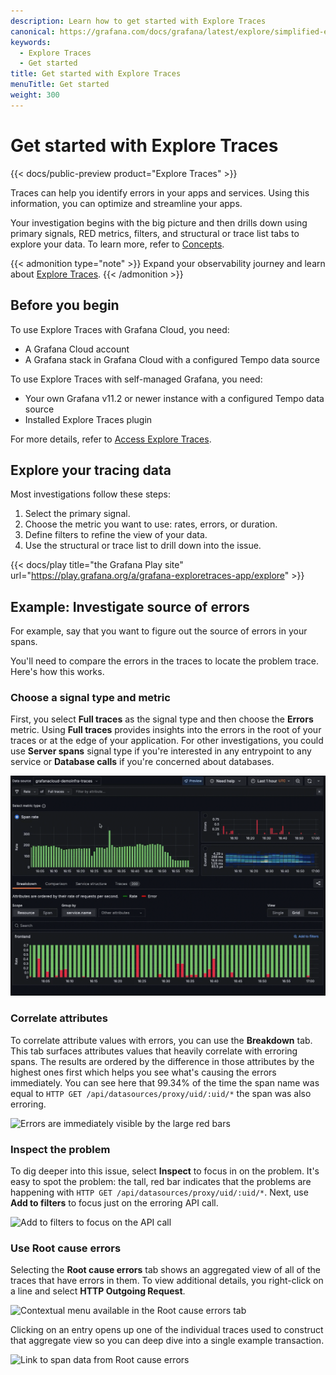 ```yaml
---
description: Learn how to get started with Explore Traces
canonical: https://grafana.com/docs/grafana/latest/explore/simplified-exploration/traces/get-started/
keywords:
  - Explore Traces
  - Get started
title: Get started with Explore Traces
menuTitle: Get started
weight: 300
---
```


# Get started with Explore Traces

{{< docs/public-preview product="Explore Traces" >}}

Traces can help you identify errors in your apps and services.
Using this information, you can optimize and streamline your apps.

Your investigation begins with the big picture and then drills down using primary signals, RED metrics, filters, and structural or trace list tabs to explore your data. To learn more, refer to [Concepts](../concepts/).

<!--Update with Explore Traces blog post - To learn more about Explore Traces, read [The new, queryless UI for Grafana Pyroscope: Introducing Explore Profiles](https://grafana.com/blog/2024/07/18/the-new-queryless-ui-for-grafana-pyroscope-introducing-explore-profiles/). -->

<!-- Needs to be updated - {{< youtube id="_8SbNN5DRmQ" >}} -->

{{< admonition type="note" >}}
Expand your observability journey and learn about [Explore Traces](https://grafana.com/docs/grafana-cloud/visualizations/simplified-exploration/traces/).
{{< /admonition >}}

## Before you begin

To use Explore Traces with Grafana Cloud, you need:

- A Grafana Cloud account
- A Grafana stack in Grafana Cloud with a configured Tempo data source

To use Explore Traces with self-managed Grafana, you need:

- Your own Grafana v11.2 or newer instance with a configured Tempo data source
- Installed Explore Traces plugin

For more details, refer to [Access Explore Traces](../access/).

## Explore your tracing data

Most investigations follow these steps:

1. Select the primary signal.
1. Choose the metric you want to use: rates, errors, or duration.
1. Define filters to refine the view of your data.
1. Use the structural or trace list to drill down into the issue.

{{< docs/play title="the Grafana Play site" url="https://play.grafana.org/a/grafana-exploretraces-app/explore" >}}

## Example: Investigate source of errors

For example, say that you want to figure out the source of errors in your spans.

You'll need to compare the errors in the traces to locate the problem trace.
Here's how this works.

### Choose a signal type and metric

First, you select **Full traces** as the signal type and then choose the **Errors** metric.
Using **Full traces** provides insights into the errors in the root of your traces or at the edge of your application.
For other investigations, you could use **Server spans** signal type if you're interested in any entrypoint to any service or **Database calls** if you're concerned about databases.

![Select the signal type and metric type](../images/explore-traces-select-signal-errors.gif)

### Correlate attributes

To correlate attribute values with errors, you can use the **Breakdown** tab.
This tab surfaces attributes values that heavily correlate with erroring spans.
The results are ordered by the difference in those attributes by the highest ones first which helps
you see what's causing the errors immediately.
You can see here that 99.34% of the time the span name was equal to `HTTP GET /api/datasources/proxy/uid/:uid/*` the span was also erroring.

![Errors are immediately visible by the large red bars](images/explore-traces-errors-metric-flow.png)

### Inspect the problem

To dig deeper into this issue, select **Inspect** to focus in on the problem.
It's easy to spot the problem: the tall, red bar indicates that the problems are happening with  `HTTP GET /api/datasources/proxy/uid/:uid/*`.
Next, use **Add to filters** to focus just on the erroring API call.

![Add to filters to focus on the API call](images/explore-traces-errors-add-filters-flow.png)

### Use Root cause errors

Selecting the **Root cause errors** tab shows an aggregated view of all of the traces that have errors in them.
To view additional details, you right-click on a line and select **HTTP Outgoing Request**.

![Contextual menu available in the Root cause errors tab](images/explore-traces-errors-rcause-menu.png)

Clicking on an entry opens up one of the individual traces used to construct that aggregate view so you can deep dive into a single example transaction.

![Link to span data from Root cause errors](images/explore-traces-errors-root-cause.png)
